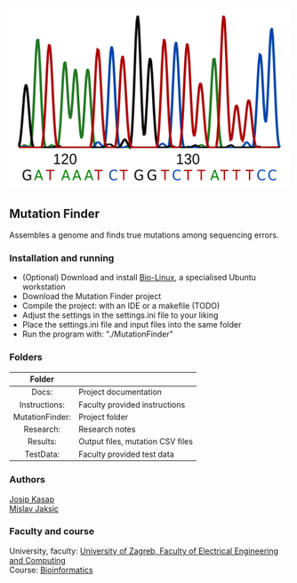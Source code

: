 <p align="center">
  <img width="600" src="images/sequencing.png" alt="Sequencing DNA image"></a>
</p>

## Mutation Finder

Assembles a genome and finds true mutations among sequencing errors.  

### Installation and running

* (Optional) Download and install [Bio-Linux](http://environmentalomics.org/bio-linux-download/), a specialised Ubuntu workstation  
* Download the Mutation Finder project  
* Compile the project: with an IDE or a makefile (TODO)  
* Adjust the settings in the settings.ini file to your liking  
* Place the settings.ini file and input files into the same folder  
* Run the program with: "./MutationFinder"  

### Folders

| Folder | |
| :---: | :--- |
| Docs: | Project documentation |
| Instructions: | Faculty provided instructions |
| MutationFinder: | Project folder |
| Research: | Research notes |
| Results: | Output files, mutation CSV files |
| TestData: | Faculty provided test data |

### Authors

[Josip Kasap](https://github.com/Kasap7)  
[Mislav Jaksic](https://github.com/MislavJaksic)  

### Faculty and course

University, faculty: [University of Zagreb, Faculty of Electrical Engineering and Computing](https://www.fer.unizg.hr/en)  
Course: [Bioinformatics](https://www.fer.unizg.hr/predmet/bio)
